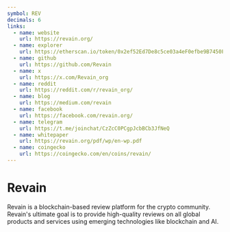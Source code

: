 ```yaml
---
symbol: REV
decimals: 6
links:
  - name: website
    url: https://revain.org/
  - name: explorer
    url: https://etherscan.io/token/0x2ef52Ed7De8c5ce03a4eF0efbe9B7450F2D7Edc9
  - name: github
    url: https://github.com/Revain
  - name: x
    url: https://x.com/Revain_org
  - name: reddit
    url: https://reddit.com/r/revain_org/
  - name: blog
    url: https://medium.com/revain
  - name: facebook
    url: https://facebook.com/revain.org/
  - name: telegram
    url: https://t.me/joinchat/CzZcC0PCgpJcbBCb3JfNeQ
  - name: whitepaper
    url: https://revain.org/pdf/wp/en-wp.pdf
  - name: coingecko
    url: https://coingecko.com/en/coins/revain/
---
```


# Revain

Revain is a blockchain-based review platform for the crypto community. Revain's ultimate goal is to provide high-quality reviews on all global products and services using emerging technologies like blockchain and AI.
